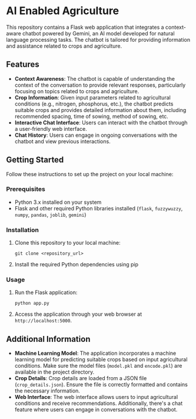 # AI Enabled Agriculture

This repository contains a Flask web application that integrates a context-aware chatbot powered by Gemini, an AI model developed for natural language processing tasks. The chatbot is tailored for providing information and assistance related to crops and agriculture.

## Features

- **Context Awareness**: The chatbot is capable of understanding the context of the conversation to provide relevant responses, particularly focusing on topics related to crops and agriculture.
- **Crop Information**: Given input parameters related to agricultural conditions (e.g., nitrogen, phosphorus, etc.), the chatbot predicts suitable crops and provides detailed information about them, including recommended spacing, time of sowing, method of sowing, etc.
- **Interactive Chat Interface**: Users can interact with the chatbot through a user-friendly web interface.
- **Chat History**: Users can engage in ongoing conversations with the chatbot and view previous interactions.

## Getting Started

Follow these instructions to set up the project on your local machine:

### Prerequisites

- Python 3.x installed on your system
- Flask and other required Python libraries installed (`flask`, `fuzzywuzzy`, `numpy`, `pandas`, `joblib`, `gemini`)

### Installation

1. Clone this repository to your local machine:

   ```
   git clone <repository_url>
   ```

2. Install the required Python dependencies using pip


### Usage

1. Run the Flask application:

   ```
   python app.py
   ```

2. Access the application through your web browser at `http://localhost:5000`.

## Additional Information

- **Machine Learning Model**: The application incorporates a machine learning model for predicting suitable crops based on input agricultural conditions. Make sure the model files (`model.pkl` and `encode.pkl`) are available in the project directory.
- **Crop Details**: Crop details are loaded from a JSON file (`crop_details.json`). Ensure the file is correctly formatted and contains the necessary information.
- **Web Interface**: The web interface allows users to input agricultural conditions and receive recommendations. Additionally, there's a chat feature where users can engage in conversations with the chatbot.


